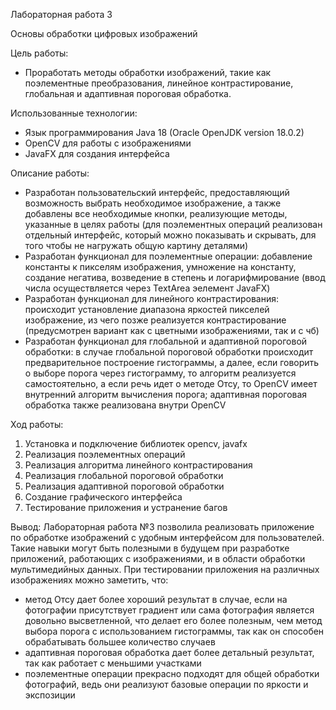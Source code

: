 Лабораторная работа 3

Основы обработки цифровых изображений

Цель работы:
 - Проработать методы обработки изображений, такие как поэлементные преобразования, линейное контрастирование, глобальная и адаптивная пороговая обработка.

Использованные технологии:
 - Язык программирования Java 18 (Oracle OpenJDK version 18.0.2)
 - OpenCV для работы с изображениями 
 - JavaFX для создания интерфейса

Описание работы:
 - Разработан пользовательский интерфейс, предоставляющий возможность выбрать необходимое изображение, а также добавлены все необходимые кнопки, реализующие методы, указанные в 
   целях работы (для поэлементных операций реализован отдельный интерфейс, который можно показывать и скрывать, для того чтобы не нагружать общую картину деталями)
 - Разработан функционал для поэлементные операции: добавление константы к пикселям изображения, умножение на константу, создание негатива, возведение в степень и логарифмирование (ввод 
   числа осуществляется через TextArea эелемент JavaFX)
 - Разработан функционал для линейного контрастирования: происходит установление диапазона яркостей пикселей изображение, из чего позже реализуется контрастирование (предусмотрен вариант
   как с цветными изображениями, так и с чб)
 - Разработан функционал для глобальной и адаптивной пороговой обработки: в случае глобальной пороговой обработки происходит предварительное построение гистограммы, а далее, если говорить
   о выборе порога через гистограмму, то алгоритм реализуется самостоятельно, а если речь идет о методе Отсу, то OpenCV имеет внутренний алгоритм вычисления порога; адаптивная пороговая
   обработка также реализована внутри OpenCV

Ход работы:
1. Установка и подключение библиотек opencv, javafx
2. Реализация поэлементных операций
3. Реализация алгоритма линейного контрастирования
4. Реализация глобальной пороговой обработки
5. Реализация адаптивной пороговой обработки
6. Создание графического интерфейса
7. Тестирование приложения и устранение багов

Вывод:
Лабораторная работа №3 позволила реализовать приложение по обработке изображений с удобным интерфейсом для пользователей. 
Такие навыки могут быть полезными в будущем при разработке приложений, работающих с изображениями, и в области обработки мультимедийных данных.
При тестировании приложения на различных изображениях можно заметить, что:
 - метод Отсу дает более хороший результат в случае, если на фотографии присутствует градиент или сама фотография является довольно высветленной, что делает его более полезным, чем метод выбора порога с использованием гистограммы, так как он способен обрабатывать большее количество случаев
 - адаптивная пороговая обработка дает более детальный результат, так как работает с меньшими участками
 - поэлементные операции прекрасно подходят для общей обработки фотографий, ведь они реализуют базовые операции по яркости и экспозиции
